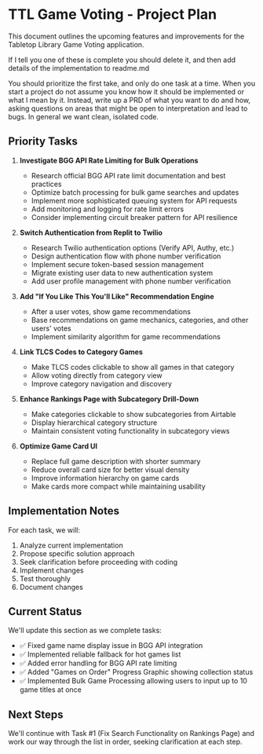 # TTL Game Voting - Project Plan

This document outlines the upcoming features and improvements for the Tabletop Library Game Voting application.

If I tell you one of these is complete you should delete it, and then add details of the implementation to readme.md

You should prioritize the first take, and only do one task at a time. When you start a project do not assume you know how it should be implemented or what I mean by it. Instead, write up a PRD of what you want to do and how, asking questions on areas that might be open to interpretation and lead to bugs. In general we want clean, isolated code. 

## Priority Tasks

1. **Investigate BGG API Rate Limiting for Bulk Operations**
   - Research official BGG API rate limit documentation and best practices
   - Optimize batch processing for bulk game searches and updates
   - Implement more sophisticated queuing system for API requests
   - Add monitoring and logging for rate limit errors
   - Consider implementing circuit breaker pattern for API resilience

2. **Switch Authentication from Replit to Twilio**
   - Research Twilio authentication options (Verify API, Authy, etc.)
   - Design authentication flow with phone number verification
   - Implement secure token-based session management
   - Migrate existing user data to new authentication system
   - Add user profile management with phone number verification

3. **Add "If You Like This You'll Like" Recommendation Engine**
   - After a user votes, show game recommendations
   - Base recommendations on game mechanics, categories, and other users' votes
   - Implement similarity algorithm for game recommendations

4. **Link TLCS Codes to Category Games**
   - Make TLCS codes clickable to show all games in that category
   - Allow voting directly from category view
   - Improve category navigation and discovery

5. **Enhance Rankings Page with Subcategory Drill-Down**
   - Make categories clickable to show subcategories from Airtable
   - Display hierarchical category structure
   - Maintain consistent voting functionality in subcategory views

6. **Optimize Game Card UI**
    - Replace full game description with shorter summary
    - Reduce overall card size for better visual density
    - Improve information hierarchy on game cards
    - Make cards more compact while maintaining usability

## Implementation Notes

For each task, we will:
1. Analyze current implementation
2. Propose specific solution approach
3. Seek clarification before proceeding with coding
4. Implement changes
5. Test thoroughly
6. Document changes

## Current Status

We'll update this section as we complete tasks:
- ✅ Fixed game name display issue in BGG API integration
- ✅ Implemented reliable fallback for hot games list
- ✅ Added error handling for BGG API rate limiting
- ✅ Added "Games on Order" Progress Graphic showing collection status
- ✅ Implemented Bulk Game Processing allowing users to input up to 10 game titles at once

## Next Steps

We'll continue with Task #1 (Fix Search Functionality on Rankings Page) and work our way through the list in order, seeking clarification at each step.